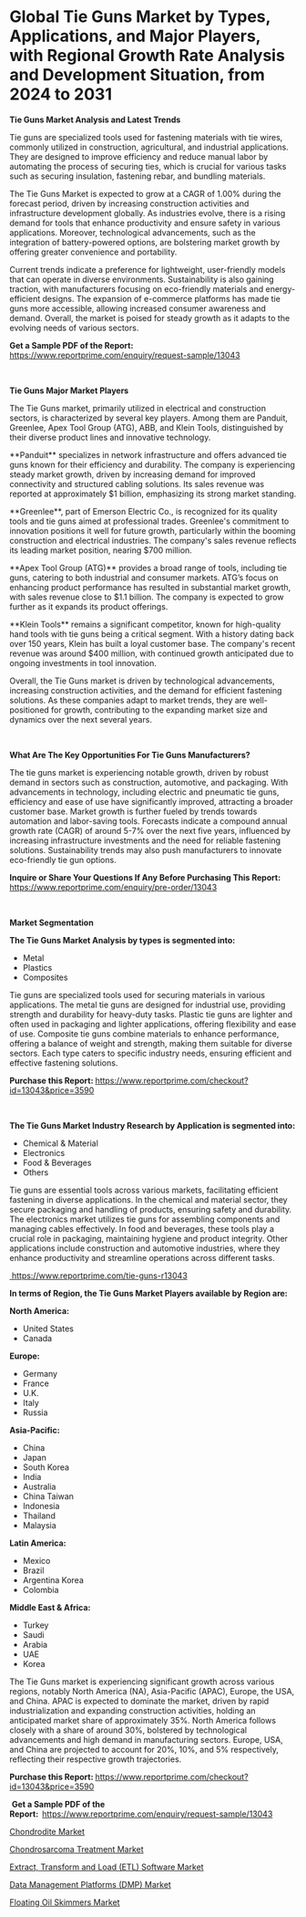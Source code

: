 <p><h1>Global Tie Guns Market by Types, Applications, and Major Players, with Regional Growth Rate Analysis and Development Situation, from 2024 to 2031</h1></p><p><strong>Tie Guns Market Analysis and Latest Trends</strong></p>
<p><p>Tie guns are specialized tools used for fastening materials with tie wires, commonly utilized in construction, agricultural, and industrial applications. They are designed to improve efficiency and reduce manual labor by automating the process of securing ties, which is crucial for various tasks such as securing insulation, fastening rebar, and bundling materials.</p><p>The Tie Guns Market is expected to grow at a CAGR of 1.00% during the forecast period, driven by increasing construction activities and infrastructure development globally. As industries evolve, there is a rising demand for tools that enhance productivity and ensure safety in various applications. Moreover, technological advancements, such as the integration of battery-powered options, are bolstering market growth by offering greater convenience and portability.</p><p>Current trends indicate a preference for lightweight, user-friendly models that can operate in diverse environments. Sustainability is also gaining traction, with manufacturers focusing on eco-friendly materials and energy-efficient designs. The expansion of e-commerce platforms has made tie guns more accessible, allowing increased consumer awareness and demand. Overall, the market is poised for steady growth as it adapts to the evolving needs of various sectors.</p></p>
<p><strong>Get a Sample PDF of the Report:&nbsp;</strong> <a href="https://www.reportprime.com/enquiry/request-sample/13043?utm_campaign=1839&utm_medium=2&utm_source=Github&utm_content=ia&utm_term=27112024&utm_id=tie-guns">https://www.reportprime.com/enquiry/request-sample/13043</a></p>
<p>&nbsp;</p>
<p><strong>Tie Guns Major Market Players</strong></p>
<p><p>The Tie Guns market, primarily utilized in electrical and construction sectors, is characterized by several key players. Among them are Panduit, Greenlee, Apex Tool Group (ATG), ABB, and Klein Tools, distinguished by their diverse product lines and innovative technology.</p><p>**Panduit** specializes in network infrastructure and offers advanced tie guns known for their efficiency and durability. The company is experiencing steady market growth, driven by increasing demand for improved connectivity and structured cabling solutions. Its sales revenue was reported at approximately $1 billion, emphasizing its strong market standing.</p><p>**Greenlee**, part of Emerson Electric Co., is recognized for its quality tools and tie guns aimed at professional trades. Greenlee's commitment to innovation positions it well for future growth, particularly within the booming construction and electrical industries. The company's sales revenue reflects its leading market position, nearing $700 million.</p><p>**Apex Tool Group (ATG)** provides a broad range of tools, including tie guns, catering to both industrial and consumer markets. ATG’s focus on enhancing product performance has resulted in substantial market growth, with sales revenue close to $1.1 billion. The company is expected to grow further as it expands its product offerings.</p><p>**Klein Tools** remains a significant competitor, known for high-quality hand tools with tie guns being a critical segment. With a history dating back over 150 years, Klein has built a loyal customer base. The company's recent revenue was around $400 million, with continued growth anticipated due to ongoing investments in tool innovation.</p><p>Overall, the Tie Guns market is driven by technological advancements, increasing construction activities, and the demand for efficient fastening solutions. As these companies adapt to market trends, they are well-positioned for growth, contributing to the expanding market size and dynamics over the next several years.</p></p>
<p>&nbsp;</p>
<p><strong>What Are The Key Opportunities For Tie Guns Manufacturers?</strong></p>
<p><p>The tie guns market is experiencing notable growth, driven by robust demand in sectors such as construction, automotive, and packaging. With advancements in technology, including electric and pneumatic tie guns, efficiency and ease of use have significantly improved, attracting a broader customer base. Market growth is further fueled by trends towards automation and labor-saving tools. Forecasts indicate a compound annual growth rate (CAGR) of around 5-7% over the next five years, influenced by increasing infrastructure investments and the need for reliable fastening solutions. Sustainability trends may also push manufacturers to innovate eco-friendly tie gun options.</p></p>
<p><strong>Inquire or Share Your Questions If Any Before Purchasing This Report:</strong> <a href="https://www.reportprime.com/enquiry/pre-order/13043?utm_campaign=1839&utm_medium=2&utm_source=Github&utm_content=ia&utm_term=27112024&utm_id=tie-guns">https://www.reportprime.com/enquiry/pre-order/13043</a></p>
<p>&nbsp;</p>
<p><strong>Market Segmentation</strong></p>
<p><strong>The Tie Guns Market Analysis by types is segmented into:</strong></p>
<p><ul><li>Metal</li><li>Plastics</li><li>Composites</li></ul></p>
<p><p>Tie guns are specialized tools used for securing materials in various applications. The metal tie guns are designed for industrial use, providing strength and durability for heavy-duty tasks. Plastic tie guns are lighter and often used in packaging and lighter applications, offering flexibility and ease of use. Composite tie guns combine materials to enhance performance, offering a balance of weight and strength, making them suitable for diverse sectors. Each type caters to specific industry needs, ensuring efficient and effective fastening solutions.</p></p>
<p><strong>Purchase this Report:&nbsp;</strong><a href="https://www.reportprime.com/checkout?id=13043&price=3590&utm_campaign=1839&utm_medium=2&utm_source=Github&utm_content=ia&utm_term=27112024&utm_id=tie-guns">https://www.reportprime.com/checkout?id=13043&price=3590</a></p>
<p>&nbsp;</p>
<p><strong>The Tie Guns Market Industry Research by Application is segmented into:</strong></p>
<p><ul><li>Chemical & Material</li><li>Electronics</li><li>Food & Beverages</li><li>Others</li></ul></p>
<p><p>Tie guns are essential tools across various markets, facilitating efficient fastening in diverse applications. In the chemical and material sector, they secure packaging and handling of products, ensuring safety and durability. The electronics market utilizes tie guns for assembling components and managing cables effectively. In food and beverages, these tools play a crucial role in packaging, maintaining hygiene and product integrity. Other applications include construction and automotive industries, where they enhance productivity and streamline operations across different tasks.</p></p>
<p><a href="https://www.reportprime.com/tie-guns-r13043?utm_campaign=1839&utm_medium=2&utm_source=Github&utm_content=ia&utm_term=27112024&utm_id=tie-guns">&nbsp;https://www.reportprime.com/tie-guns-r13043</a></p>
<p><strong>In terms of Region, the Tie Guns Market Players available by Region are:</strong></p>
<p>
    <p> <strong> North America: </strong>
        <ul>
            <li>United States</li>
            <li>Canada</li>
        </ul>
        </p> 
    <p> <strong> Europe: </strong>
        <ul>
            <li>Germany</li>
            <li>France</li>
            <li>U.K.</li>
            <li>Italy</li>
            <li>Russia</li>
        </ul>
        </p> 
    <p> <strong> Asia-Pacific: </strong>
        <ul>
            <li>China</li>
            <li>Japan</li>
            <li>South Korea</li>
            <li>India</li>
            <li>Australia</li>
            <li>China Taiwan</li>
            <li>Indonesia</li>
            <li>Thailand</li>
            <li>Malaysia</li>
        </ul>
        </p> 
    <p> <strong> Latin America: </strong>
        <ul>
            <li>Mexico</li>
            <li>Brazil</li>
            <li>Argentina Korea</li>
            <li>Colombia</li>
        </ul>
        </p> 
    <p> <strong> Middle East & Africa: </strong>
        <ul>
            <li>Turkey</li>
            <li>Saudi</li>
            <li>Arabia</li>
            <li>UAE</li>
            <li>Korea</li>
        </ul>
    </p>
    </p>
<p><p>The Tie Guns market is experiencing significant growth across various regions, notably North America (NA), Asia-Pacific (APAC), Europe, the USA, and China. APAC is expected to dominate the market, driven by rapid industrialization and expanding construction activities, holding an anticipated market share of approximately 35%. North America follows closely with a share of around 30%, bolstered by technological advancements and high demand in manufacturing sectors. Europe, USA, and China are projected to account for 20%, 10%, and 5% respectively, reflecting their respective growth trajectories.</p></p>
<p><strong>Purchase this Report: </strong><a href="https://www.reportprime.com/checkout?id=13043&price=3590&utm_campaign=1839&utm_medium=2&utm_source=Github&utm_content=ia&utm_term=27112024&utm_id=tie-guns">https://www.reportprime.com/checkout?id=13043&price=3590</a></p>
<p>&nbsp;<strong>Get a Sample PDF of the Report:&nbsp;&nbsp;</strong><a href="https://www.reportprime.com/enquiry/request-sample/13043?utm_campaign=1839&utm_medium=2&utm_source=Github&utm_content=ia&utm_term=27112024&utm_id=tie-guns">https://www.reportprime.com/enquiry/request-sample/13043</a></p>
<p><strong></strong></p>
<p><p><a href="https://www.linkedin.com/pulse/global-chondrodite-market-trends-forecasts-strategic-x5tke?utm_campaign=1839&utm_medium=2&utm_source=Github&utm_content=ia&utm_term=27112024&utm_id=tie-guns">Chondrodite Market</a></p><p><a href="https://www.linkedin.com/pulse/global-chondrosarcoma-treatment-market-analysis-explosive-nsbzf?utm_campaign=1839&utm_medium=2&utm_source=Github&utm_content=ia&utm_term=27112024&utm_id=tie-guns">Chondrosarcoma Treatment Market</a></p><p><a href="https://issuu.com/reportprime-2/docs/extract-transform-and-load-etl-soft_0a6bec4e2ff220?utm_campaign=1839&utm_medium=2&utm_source=Github&utm_content=ia&utm_term=27112024&utm_id=tie-guns">Extract, Transform and Load (ETL) Software Market</a></p><p><a href="https://issuu.com/reportprime-2/docs/data-management-platforms-dmp-marke_ad8bd92ed0fdcb?utm_campaign=1839&utm_medium=2&utm_source=Github&utm_content=ia&utm_term=27112024&utm_id=tie-guns">Data Management Platforms (DMP) Market</a></p><p><a href="https://github.com/sofayahoo2023/Market-Research-Report-List-6/blob/main/floating-oil-skimmers-market.md?utm_campaign=1839&utm_medium=2&utm_source=Github&utm_content=ia&utm_term=27112024&utm_id=tie-guns">Floating Oil Skimmers Market</a></p></p>